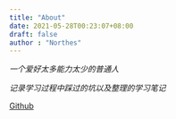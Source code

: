 ```yaml
---
title: "About"
date: 2021-05-28T00:23:07+08:00
draft: false
author : "Northes"
---
```


*一个爱好太多能力太少的普通人*

*记录学习过程中踩过的坑以及整理的学习笔记*


[Github](https://github.com/northes/blog)

<!-- 部署于 [Vercel](https://vercel.com) 且开源于 [Github](https://github.com/northes/blog) -->
